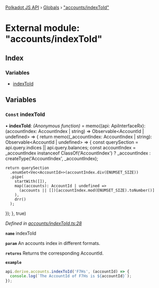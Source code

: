 [Polkadot JS API](../README.md) › [Globals](../globals.md) › ["accounts/indexToId"](_accounts_indextoid_.md)

# External module: "accounts/indexToId"

## Index

### Variables

* [indexToId](_accounts_indextoid_.md#const-indextoid)

## Variables

### `Const` indexToId

• **indexToId**: *(Anonymous function)* =  memo((api: ApiInterfaceRx): (accountIndex: AccountIndex | string) => Observable<AccountId | undefined> => {
  return memo((_accountIndex: AccountIndex | string): Observable<AccountId | undefined> => {
    const querySection = api.query.indices || api.query.balances;
    const accountIndex = _accountIndex instanceof ClassOf('AccountIndex')
      ? _accountIndex
      : createType('AccountIndex', _accountIndex);

    return querySection
      .enumSet<Vec<AccountId>>(accountIndex.div(ENUMSET_SIZE))
      .pipe(
        startWith([]),
        map((accounts): AccountId | undefined =>
          (accounts || [])[accountIndex.mod(ENUMSET_SIZE).toNumber()]
        ),
        drr()
      );
  });
}, true)

*Defined in [accounts/indexToId.ts:28](https://github.com/polkadot-js/api/blob/7cc961f789/packages/api-derive/src/accounts/indexToId.ts#L28)*

**`name`** indexToId

**`param`** An accounts index in different formats.

**`returns`** Returns the corresponding AccountId.

**`example`** 
<BR>

```javascript
api.derive.accounts.indexToId('F7Hs', (accountId) => {
  console.log(`The AccountId of F7Hs is ${accountId}`);
});
```
